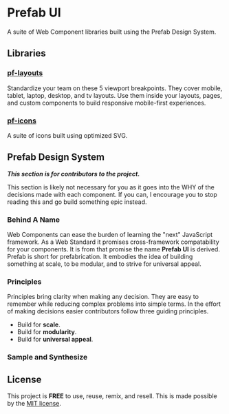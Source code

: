 # Prefab UI

A suite of Web Component libraries built using the Prefab Design System.

## Libraries

### [pf-layouts](/packages/pf-layouts/README.md)

Standardize your team on these 5 viewport breakpoints. They cover mobile, tablet, laptop, desktop, and tv layouts. Use them inside your layouts, pages, and custom components to build responsive mobile-first experiences.

### [pf-icons](/packages/pf-icons/README.md)

A suite of icons built using optimized SVG.

## Prefab Design System

***This section is for contributors to the project.***

This section is likely not necessary for you as it goes into the WHY of the decisions made with each component. If you can, I encourage you to stop reading this and go build something epic instead.

### Behind A Name

Web Components can ease the burden of learning the "next" JavaScript framework. As a Web Standard it promises cross-framework compatability for your components. It is from that promise the name **Prefab UI** is derived. Prefab is short for prefabrication. It embodies the idea of building something at scale, to be modular, and to strive for universal appeal.

### Principles

Principles bring clarity when making any decision. They are easy to remember while reducing complex problems into simple terms. In the effort of making decisions easier contributors follow three guiding principles.

- Build for **scale**.
- Build for **modularity**.
- Build for **universal appeal**.

### Sample and Synthesize

## License

This project is __FREE__ to use, reuse, remix, and resell. This is made possible by the [MIT license](/LICENSE).
